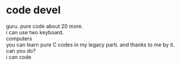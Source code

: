 # code devel
guru.
pure code about 20 more.<br>
i can use two keyboard.<br>
computers<br>
you can learn pure C codes in my legacy parti. and thanks to me by it.<br>
can you do?<br>
i can code<br>
